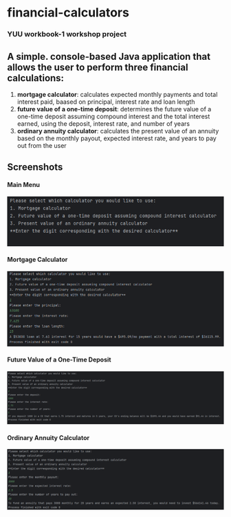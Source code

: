 # financial-calculators
### YUU workbook-1 workshop project
## A simple. console-based Java application that allows the user to perform three financial calculations:
1. **mortgage calculator**: calculates expected monthly payments and total interest paid, baased on principal, interest rate and loan length
2. **future value of a one-time deposit**: determines the future value of a one-time deposit assuming compound interest and the total interest earned, using the deposit, interest rate, and number of years
3. **ordinary annuity calculator**: calculates the present value of an annuity based on the monthly payout, expected interest rate, and years to pay out from the user

## Screenshots
#### Main Menu
![Main Meny Screenshot](screenshots/financial-calculator-home-screen.png)

#### Mortgage Calculator
![Mortgage Calc Screenshot](screenshots/mortgage-calculator-screenshot.png)

#### Future Value of a One-Time Deposit
![Future Value Calc](screenshots/future-value-calculator-screenshot.png)

#### Ordinary Annuity Calculator
![Ordinary Annuity Calc](screenshots/ordinary-annuity-calculator-screenshot.png)
